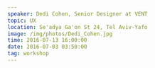 ```yaml
---
speaker: Dedi Cohen, Senior Designer at VENT
topic: UX
location: Se'adya Ga'on St 24, Tel Aviv-Yafo
image: /img/photos/Dedi_Cohen.jpg
time: 2016-07-13 16:00:00
date: 2016-07-03 03:50:00
tag: workshop
---
```

